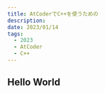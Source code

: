 ```yaml
---
title: AtCoderでC++を使うための
description:
date: 2023/01/14
tags:
  - 2023
  - AtCoder
  - C++
---
```


## Hello World


```cpp



```
